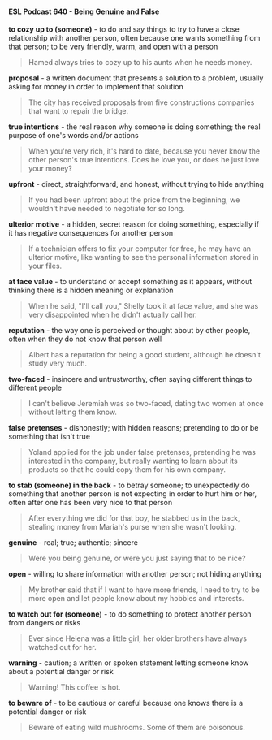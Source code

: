#### ESL Podcast 640 - Being Genuine and False

**to cozy up to (someone)** - to do and say things to try to have a close
relationship with another person, often because one wants something from that
person; to be very friendly, warm, and open with a person

> Hamed always tries to cozy up to his aunts when he needs money.

**proposal** - a written document that presents a solution to a problem, usually
asking for money in order to implement that solution

> The city has received proposals from five constructions companies that want to
repair the bridge.

**true intentions** - the real reason why someone is doing something; the real
purpose of one's words and/or actions

> When you're very rich, it's hard to date, because you never know the other
person's true intentions. Does he love you, or does he just love your money?

**upfront** - direct, straightforward, and honest, without trying to hide anything

> If you had been upfront about the price from the beginning, we wouldn't have
needed to negotiate for so long.

**ulterior motive** - a hidden, secret reason for doing something, especially if it has
negative consequences for another person

> If a technician offers to fix your computer for free, he may have an ulterior
motive, like wanting to see the personal information stored in your files.

**at face value** - to understand or accept something as it appears, without thinking
there is a hidden meaning or explanation

> When he said, "I'll call you," Shelly took it at face value, and she was very
disappointed when he didn't actually call her.

**reputation** - the way one is perceived or thought about by other people, often
when they do not know that person well

> Albert has a reputation for being a good student, although he doesn't study very
much.

**two-faced** - insincere and untrustworthy, often saying different things to different
people

> I can't believe Jeremiah was so two-faced, dating two women at once without
letting them know.

**false pretenses** - dishonestly; with hidden reasons; pretending to do or be
something that isn't true

> Yoland applied for the job under false pretenses, pretending he was interested
in the company, but really wanting to learn about its products so that he could
copy them for his own company.

**to stab (someone) in the back** - to betray someone; to unexpectedly do
something that another person is not expecting in order to hurt him or her, often
after one has been very nice to that person

> After everything we did for that boy, he stabbed us in the back, stealing money
from Mariah's purse when she wasn't looking.

**genuine** - real; true; authentic; sincere

> Were you being genuine, or were you just saying that to be nice?

**open** - willing to share information with another person; not hiding anything

> My brother said that if I want to have more friends, I need to try to be more
open and let people know about my hobbies and interests.

**to watch out for (someone)** - to do something to protect another person from
dangers or risks

> Ever since Helena was a little girl, her older brothers have always watched out
for her.

**warning** - caution; a written or spoken statement letting someone know about a
potential danger or risk

> Warning! This coffee is hot.

**to beware of** - to be cautious or careful because one knows there is a potential
danger or risk

> Beware of eating wild mushrooms. Some of them are poisonous.

